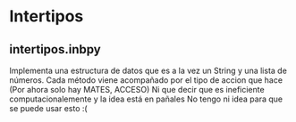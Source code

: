 # Intertipos

## intertipos.inbpy 
Implementa una estructura de datos que es a la vez un String y una lista de números.
Cada método viene acompañado por el tipo de accion que hace (Por ahora solo hay MATES, ACCESO)
Ni que decir que es ineficiente computacionalemente y la idea está en pañales
No tengo ni idea para que se puede usar esto :(

